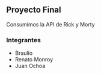 ## Proyecto Final ##
Consumimos la API de Rick y Morty
### Integrantes
- Braulio 
- Renato Monroy
- Juan Ochoa